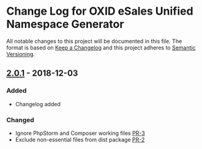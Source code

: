 # Change Log for OXID eSales Unified Namespace Generator

All notable changes to this project will be documented in this file.
The format is based on [Keep a Changelog](http://keepachangelog.com/)
and this project adheres to [Semantic Versioning](http://semver.org/).

## [2.0.1] - 2018-12-03

### Added

- Changelog added

### Changed

- Ignore PhpStorm and Composer working files [PR-3](https://github.com/OXID-eSales/oxideshop-unified-namespace-generator/pull/3)
- Exclude non-essential files from dist package [PR-2](https://github.com/OXID-eSales/oxideshop-unified-namespace-generator/pull/2)

[2.0.1]: https://github.com/OXID-eSales/oxideshop-unified-namespace-generator/compare/v2.0.0...v2.0.1

